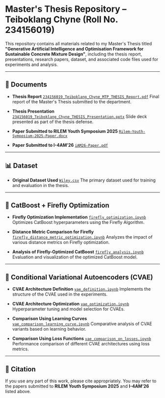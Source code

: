 # Master's Thesis Repository – Teiboklang Chyne (Roll No. 234156019)

This repository contains all materials related to my Master's Thesis titled **"Generative Artificial Intelligence and Optimisation Framework for Sustainable Concrete Mixture Design"**, including the thesis report, presentations, research papers, dataset, and associated code files used for experiments and analysis.

---

## 📄 Documents

* **Thesis Report**
  [`234156019_Teiboklang_Chyne_MTP_THESIS_Report.pdf`](./234156019_Teiboklang_Chyne_MTP_THESIS_Report.pdf)
  Final report of the Master's Thesis submitted to the department.

* **Thesis Presentation**
  [`234156019_Teiboklang_Chyne_THESIS_Presentation.pptx`](./234156019_Teiboklang_Chyne_THESIS_Presentation.pptx)
  Slide deck presented as part of the thesis defense.

* **Paper Submitted to RILEM Youth Symposium 2025**
  [`Rilem-Youth-Symposium-2025-Paper.docx`](./Rilem-Youth-Symposium-2025-Paper.docx)

* **Paper Submitted to I-4AM’26**
  [`iAM26-Paper.pdf`](./iAM26-Paper.pdf)

---

## 📊 Dataset

* **Original Dataset Used**
  [`Wiley.csv`](./Wiley.csv)
  The primary dataset used for training and evaluation in the thesis.

---

## 🧠 CatBoost + Firefly Optimization

* **Firefly Optimization Implementation**
  [`firefly_optimization.ipynb`](./firefly_optimization.ipynb)
  Optimizes CatBoost hyperparameters using the Firefly Algorithm.

* **Distance Metric Comparison for Firefly**
  [`firefly_distance_metric_optimization.ipynb`](./firefly_distance_metric_optimization.ipynb)
  Analyzes the impact of various distance metrics on Firefly optimization.

* **Analysis of Firefly-Optimized CatBoost**
  [`firefly_analysis.ipynb`](./firefly_analysis.ipynb)
  Evaluation and visualization of the optimized CatBoost model.

---

## 🤖 Conditional Variational Autoencoders (CVAE)

* **CVAE Architecture Definition**
  [`vae_definition.ipynb`](./vae_definition.ipynb)
  Implements the structure of the CVAE used in the experiments.

* **CVAE Architecture Optimization**
  [`vae_optimization.ipynb`](./vae_optimization.ipynb)
  Hyperparameter tuning and model selection for CVAEs.

* **Comparison Using Learning Curves**
  [`vae_comparison_learning_curve.ipynb`](./vae_comparison_learning_curve.ipynb)
  Comparative analysis of CVAE variants based on learning behavior.

* **Comparison Using Loss Functions**
  [`vae_comparison_on_losses.ipynb`](./vae_comparison_on_losses.ipynb)
  Performance comparison of different CVAE architectures using loss metrics.

---

## 📝 Citation

If you use any part of this work, please cite appropriately. You may refer to the papers submitted to **RILEM Youth Symposium 2025** and **I-4AM’26** listed above.

